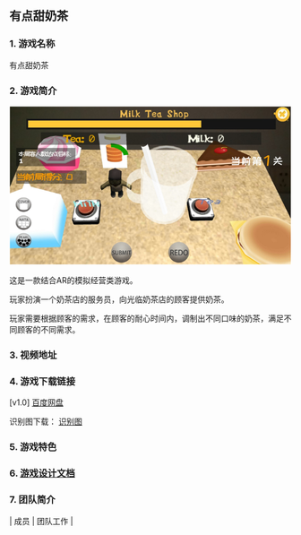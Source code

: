 ## 有点甜奶茶

### 1. 游戏名称

有点甜奶茶

### 2. 游戏简介

![game_poster](/image/design/game_poster.png)

这是一款结合AR的模拟经营类游戏。 

玩家扮演一个奶茶店的服务员，向光临奶茶店的顾客提供奶茶。

玩家需要根据顾客的需求，在顾客的耐心时间内，调制出不同口味的奶茶，满足不同顾客的不同需求。

### 3. 视频地址



### 4. 游戏下载链接

[v1.0] [百度网盘](https://pan.baidu.com/s/1onS73fND89jAiX3uq1tZzg)

识别图下载： [识别图](/image/design/identify.jpg)

### 5. 游戏特色

### 6. [游戏设计文档](./docs/Design)

### 7. 团队简介

| 成员 | 团队工作 | 